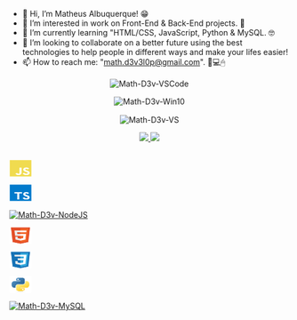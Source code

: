 - 👋 Hi, I’m Matheus Albuquerque! 😁
- 👀 I’m interested in work on Front-End & Back-End projects. 🎯
- 🌱 I’m currently learning "HTML/CSS, JavaScript, Python & MySQL. 🤓
- 💞️ I’m looking to collaborate on a better future using the best technologies to help people in different ways and make your lifes easier!
- 📫 How to reach me: "math.d3v3l0p@gmail.com".
🎇💻🖱

<div align= "center">
   
   <img align="center" alt="Math-D3v-VSCode" height="30" width="40" 
src="https://cdn.jsdelivr.net/gh/devicons/devicon/icons/vscode/vscode-original.svg" />
   
   <img align="center" alt="Math-D3v-Win10" height="30" width="40"         
src="https://cdn.jsdelivr.net/gh/devicons/devicon/icons/windows8/windows8-original.svg" />   
   
   <img align="center" alt="Math-D3v-VS" height="30" width="40" 
src="https://cdn.jsdelivr.net/gh/devicons/devicon/icons/visualstudio/visualstudio-plain.svg" /> 
   
</div>

<div align= "center">
  <a href= "https://github.com/Math-D3v">
     
  <img height= "180em" src="https://github-readme-stats.vercel.app/api?username=Math-D3v&show_icons=true&theme=dark&include_all_commits=true&count_private=true"/>
  <img height= "120em" src="https://github-readme-stats.vercel.app/api/top-langs/?username=Math-D3v&layout=compact&langs_count=7&theme=dark"/>
     
</div>
   
  <div style= "display: inline_block"><br>
     
  <img align= "center" alt="Math-D3v-Js" height="30" width="40" 
src= "https://raw.githubusercontent.com/devicons/devicon/master/icons/javascript/javascript-plain.svg">
     
  <img align= "center" alt="Math-D3v-Ts" height="30" width="40" 
src= "https://raw.githubusercontent.com/devicons/devicon/master/icons/typescript/typescript-plain.svg">
     
  <img align= "center" alt="Math-D3v-NodeJS" height="30" width="40" 
src= "https://cdn.jsdelivr.net/gh/devicons/devicon/icons/nodejs/nodejs-original.svg" />
     
  <img align= "center" alt="Math-D3v-HTML" height="30" width="40"
src= "https://raw.githubusercontent.com/devicons/devicon/master/icons/html5/html5-original.svg">
     
  <img align= "center" alt="Math-D3v-CSS" height="30" width="40" 
src= "https://raw.githubusercontent.com/devicons/devicon/master/icons/css3/css3-original.svg">
     
  <img align= "center" alt="Math-D3v-Python" height="30" width="40" 
src= "https://raw.githubusercontent.com/devicons/devicon/master/icons/python/python-original.svg">
     
  <img align="center" alt="Math-D3v-MySQL" height="30" width="40"
src= "https://cdn.jsdelivr.net/gh/devicons/devicon/icons/mysql/mysql-original-wordmark.svg" />
     
</div>

  


